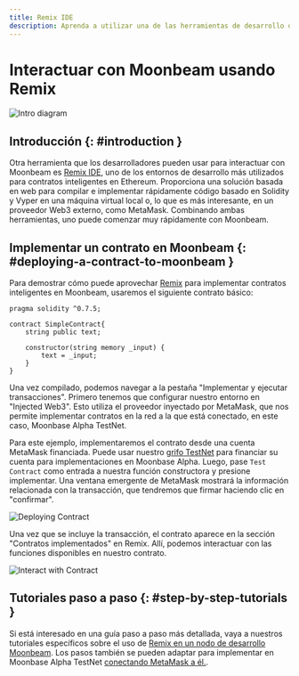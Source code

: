```yaml
---
title: Remix IDE
description: Aprenda a utilizar una de las herramientas de desarrollo de Ethereum más populares, Remix IDE, para interactuar con Moonbeam.
---
```


# Interactuar con Moonbeam usando Remix

![Intro diagram](/images/integrations/integrations-remix-banner.png)

## Introducción {: #introduction } 

Otra herramienta que los desarrolladores pueden usar para interactuar con Moonbeam es [Remix IDE](https://remix.ethereum.org/), uno de los entornos de desarrollo más utilizados para contratos inteligentes en Ethereum. Proporciona una solución basada en web para compilar e implementar rápidamente código basado en Solidity y Vyper en una máquina virtual local o, lo que es más interesante, en un proveedor Web3 externo, como MetaMask. Combinando ambas herramientas, uno puede comenzar muy rápidamente con Moonbeam.

## Implementar un contrato en Moonbeam {: #deploying-a-contract-to-moonbeam } 

Para demostrar cómo puede aprovechar [Remix](https://remix.ethereum.org/) para implementar contratos inteligentes en Moonbeam, usaremos el siguiente contrato básico:

```solidity
pragma solidity ^0.7.5;

contract SimpleContract{
    string public text;
    
    constructor(string memory _input) {
        text = _input;
    }
}
```

Una vez compilado, podemos navegar a la pestaña "Implementar y ejecutar transacciones". Primero tenemos que configurar nuestro entorno en "Injected Web3". Esto utiliza el proveedor inyectado por MetaMask, que nos permite implementar contratos en la red a la que está conectado, en este caso, Moonbase Alpha TestNet.

Para este ejemplo, implementaremos el contrato desde una cuenta MetaMask financiada. Puede usar nuestro [grifo TestNet](/getting-started/testnet/faucet/) para financiar su cuenta para implementaciones en Moonbase Alpha. Luego, pase `Test Contract` como entrada a nuestra función constructora y presione implementar. Una ventana emergente de MetaMask mostrará la información relacionada con la transacción, que tendremos que firmar haciendo clic en "confirmar".

![Deploying Contract](/images/remix/integrations-remix-1.png)

Una vez que se incluye la transacción, el contrato aparece en la sección "Contratos implementados" en Remix. Allí, podemos interactuar con las funciones disponibles en nuestro contrato.

![Interact with Contract](/images/remix/integrations-remix-2.png)

## Tutoriales paso a paso {: #step-by-step-tutorials } 

Si está interesado en una guía paso a paso más detallada, vaya a nuestros tutoriales específicos sobre el uso de [Remix en un nodo de desarrollo Moonbeam](/getting-started/local-node/using-remix/).  Los pasos también se pueden adaptar para implementar en Moonbase Alpha TestNet [conectando MetaMask a él.](/getting-started/testnet/metamask/).

